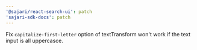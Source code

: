 ```yaml
---
'@sajari/react-search-ui': patch
'sajari-sdk-docs': patch
---
```


Fix `capitalize-first-letter` option of textTransform won't work if the text input is all uppercasce.
